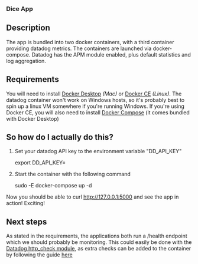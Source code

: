 ### Dice App

## Description

The app is bundled into two docker containers, with a third container providing datadog metrics. The containers are launched via docker-compose. Datadog has the APM module enabled, plus default statistics and log aggregation. 

## Requirements

You will need to install [Docker Desktop](https://hub.docker.com/?overlay=onboarding) _(Mac)_ or [Docker CE](https://docs.docker.com/install/) _(Linux)_. The datadog container won't work on Windows hosts, so it's probably best to spin up a linux VM somewhere if you're running Windows.
If you're using Docker CE, you will also need to install [Docker Compose](https://docs.docker.com/compose/install/) (it comes bundled with Docker Desktop)

## So how do I actually do this?

1. Set your datadog API key to the environment variable "DD_API_KEY"

     export DD_API_KEY=<apikey>

2. Start the container with the following command

     sudo -E docker-compose up -d

Now you should be able to curl http://127.0.0.1:5000 and see the app in action! Exciting!

## Next steps

As stated in the requirements, the applications both run a /health endpoint which we should probably be monitoring. This could easily be done with the [Datadog http_check module](https://docs.datadoghq.com/integrations/http_check/), as extra checks can be added to the container by following the guide [here](https://docs.datadoghq.com/agent/docker/#configuration-files)